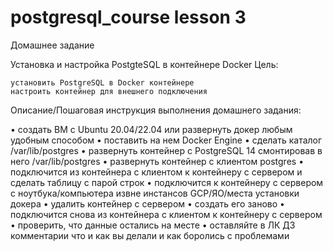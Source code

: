 # postgresql_course lesson 3
Домашнее задание

Установка и настройка PostgteSQL в контейнере Docker
Цель:

    установить PostgreSQL в Docker контейнере
    настроить контейнер для внешнего подключения


Описание/Пошаговая инструкция выполнения домашнего задания:

• создать ВМ с Ubuntu 20.04/22.04 или развернуть докер любым удобным способом
• поставить на нем Docker Engine
• сделать каталог /var/lib/postgres
• развернуть контейнер с PostgreSQL 14 смонтировав в него /var/lib/postgres
• развернуть контейнер с клиентом postgres
• подключится из контейнера с клиентом к контейнеру с сервером и сделать
таблицу с парой строк
• подключится к контейнеру с сервером с ноутбука/компьютера извне инстансов GCP/ЯО/места установки докера
• удалить контейнер с сервером
• создать его заново
• подключится снова из контейнера с клиентом к контейнеру с сервером
• проверить, что данные остались на месте
• оставляйте в ЛК ДЗ комментарии что и как вы делали и как боролись с проблемами

